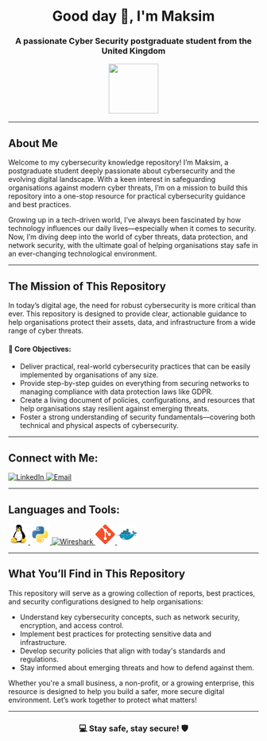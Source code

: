 <h1 align="center">Good day 👋, I'm Maksim</h1>
<h3 align="center">A passionate Cyber Security postgraduate student from the United Kingdom</h3>

<p align="center">
  <img src="https://media.giphy.com/media/v1.Y2lkPTc5MGI3NjExMDhiNzhlODdmOTNlNGNiMjBhZTE2MGFjYjAzNjNiNTY5OTlhODRjOCZjdD1n/TlK63ENMQWf98sxArQ/giphy.gif" width="100" height="100"/>
</p>

---

<h2 align="left">About Me</h2>

<p align="left">
  Welcome to my cybersecurity knowledge repository! I’m Maksim, a postgraduate student deeply passionate about cybersecurity and the evolving digital landscape. With a keen interest in safeguarding organisations against modern cyber threats, I’m on a mission to build this repository into a one-stop resource for practical cybersecurity guidance and best practices. 
</p>

<p align="left">
  Growing up in a tech-driven world, I’ve always been fascinated by how technology influences our daily lives—especially when it comes to security. Now, I’m diving deep into the world of cyber threats, data protection, and network security, with the ultimate goal of helping organisations stay safe in an ever-changing technological environment.
</p>

---

<h2 align="left">The Mission of This Repository</h2>

<p align="left">
  In today’s digital age, the need for robust cybersecurity is more critical than ever. This repository is designed to provide clear, actionable guidance to help organisations protect their assets, data, and infrastructure from a wide range of cyber threats.
</p>

<h4>📌 <b>Core Objectives:</b></h4>

<ul>
  <li>Deliver practical, real-world cybersecurity practices that can be easily implemented by organisations of any size.</li>
  <li>Provide step-by-step guides on everything from securing networks to managing compliance with data protection laws like GDPR.</li>
  <li>Create a living document of policies, configurations, and resources that help organisations stay resilient against emerging threats.</li>
  <li>Foster a strong understanding of security fundamentals—covering both technical and physical aspects of cybersecurity.</li>
</ul>

---

<h2 align="left">Connect with Me:</h2>
<p align="left">
  <a href="https://linkedin.com/in/your-profile" target="_blank">
    <img src="https://img.shields.io/badge/LinkedIn-0077B5?style=for-the-badge&logo=linkedin&logoColor=white" alt="LinkedIn"/>
  </a> 
  <a href="mailto:your-email@gmail.com">
    <img src="https://img.shields.io/badge/Email-D14836?style=for-the-badge&logo=gmail&logoColor=white" alt="Email"/>
  </a>
</p>

---

<h2 align="left">Languages and Tools:</h2>
<p align="left">
  <a href="https://www.linux.org/" target="_blank" rel="noreferrer"> 
    <img src="https://raw.githubusercontent.com/devicons/devicon/master/icons/linux/linux-original.svg" alt="linux" width="40" height="40"/> 
  </a> 
  <a href="https://www.python.org" target="_blank" rel="noreferrer"> 
    <img src="https://raw.githubusercontent.com/devicons/devicon/master/icons/python/python-original.svg" alt="python" width="40" height="40"/> 
  </a>
  <a href="https://www.wireshark.org/" target="_blank" rel="noreferrer"> 
    <img src="https://raw.githubusercontent.com/devicons/devicon/master/icons/wireshark/wireshark-original.svg" alt="Wireshark" width="40" height="40"/> 
  </a>
  <a href="https://git-scm.com/" target="_blank" rel="noreferrer"> 
    <img src="https://raw.githubusercontent.com/devicons/devicon/master/icons/git/git-original.svg" alt="Git" width="40" height="40"/>
  </a>
  <a href="https://www.docker.com/" target="_blank" rel="noreferrer"> 
    <img src="https://raw.githubusercontent.com/devicons/devicon/master/icons/docker/docker-original.svg" alt="Docker" width="40" height="40"/> 
  </a>
</p>

---

<h2 align="left">What You’ll Find in This Repository</h2>

<p align="left">
  This repository will serve as a growing collection of reports, best practices, and security configurations designed to help organisations:
</p>

<ul>
  <li>Understand key cybersecurity concepts, such as network security, encryption, and access control.</li>
  <li>Implement best practices for protecting sensitive data and infrastructure.</li>
  <li>Develop security policies that align with today's standards and regulations.</li>
  <li>Stay informed about emerging threats and how to defend against them.</li>
</ul>

<p align="left">
  Whether you're a small business, a non-profit, or a growing enterprise, this resource is designed to help you build a safer, more secure digital environment. Let’s work together to protect what matters!
</p>

---

<h3 align="center">💻 Stay safe, stay secure! 🛡️</h3>
